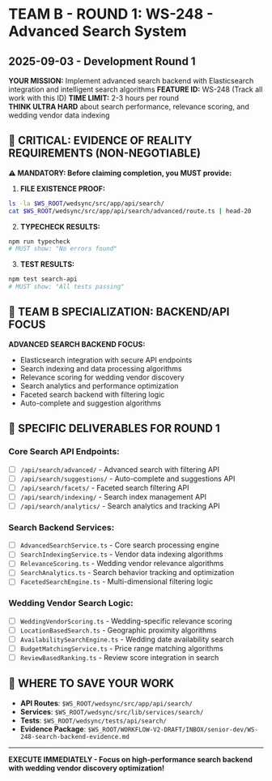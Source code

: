 # TEAM B - ROUND 1: WS-248 - Advanced Search System
## 2025-09-03 - Development Round 1

**YOUR MISSION:** Implement advanced search backend with Elasticsearch integration and intelligent search algorithms
**FEATURE ID:** WS-248 (Track all work with this ID)
**TIME LIMIT:** 2-3 hours per round  
**THINK ULTRA HARD** about search performance, relevance scoring, and wedding vendor data indexing

## 🚨 CRITICAL: EVIDENCE OF REALITY REQUIREMENTS (NON-NEGOTIABLE)

**⚠️ MANDATORY: Before claiming completion, you MUST provide:**

1. **FILE EXISTENCE PROOF:**
```bash
ls -la $WS_ROOT/wedsync/src/app/api/search/
cat $WS_ROOT/wedsync/src/app/api/search/advanced/route.ts | head-20
```

2. **TYPECHECK RESULTS:**
```bash
npm run typecheck
# MUST show: "No errors found"
```

3. **TEST RESULTS:**
```bash
npm test search-api
# MUST show: "All tests passing"
```

## 🎯 TEAM B SPECIALIZATION: BACKEND/API FOCUS

**ADVANCED SEARCH BACKEND FOCUS:**
- Elasticsearch integration with secure API endpoints
- Search indexing and data processing algorithms
- Relevance scoring for wedding vendor discovery
- Search analytics and performance optimization
- Faceted search backend with filtering logic
- Auto-complete and suggestion algorithms

## 🎯 SPECIFIC DELIVERABLES FOR ROUND 1

### Core Search API Endpoints:
- [ ] `/api/search/advanced/` - Advanced search with filtering API
- [ ] `/api/search/suggestions/` - Auto-complete and suggestions API
- [ ] `/api/search/facets/` - Faceted search filtering API
- [ ] `/api/search/indexing/` - Search index management API
- [ ] `/api/search/analytics/` - Search analytics and tracking API

### Search Backend Services:
- [ ] `AdvancedSearchService.ts` - Core search processing engine
- [ ] `SearchIndexingService.ts` - Vendor data indexing algorithms
- [ ] `RelevanceScoring.ts` - Wedding vendor relevance algorithms
- [ ] `SearchAnalytics.ts` - Search behavior tracking and optimization
- [ ] `FacetedSearchEngine.ts` - Multi-dimensional filtering logic

### Wedding Vendor Search Logic:
- [ ] `WeddingVendorScoring.ts` - Wedding-specific relevance scoring
- [ ] `LocationBasedSearch.ts` - Geographic proximity algorithms
- [ ] `AvailabilitySearchEngine.ts` - Wedding date availability search
- [ ] `BudgetMatchingService.ts` - Price range matching algorithms
- [ ] `ReviewBasedRanking.ts` - Review score integration in search

## 💾 WHERE TO SAVE YOUR WORK
- **API Routes**: `$WS_ROOT/wedsync/src/app/api/search/`
- **Services**: `$WS_ROOT/wedsync/src/lib/services/search/`
- **Tests**: `$WS_ROOT/wedsync/tests/api/search/`
- **Evidence Package**: `$WS_ROOT/WORKFLOW-V2-DRAFT/INBOX/senior-dev/WS-248-search-backend-evidence.md`

---

**EXECUTE IMMEDIATELY - Focus on high-performance search backend with wedding vendor discovery optimization!**